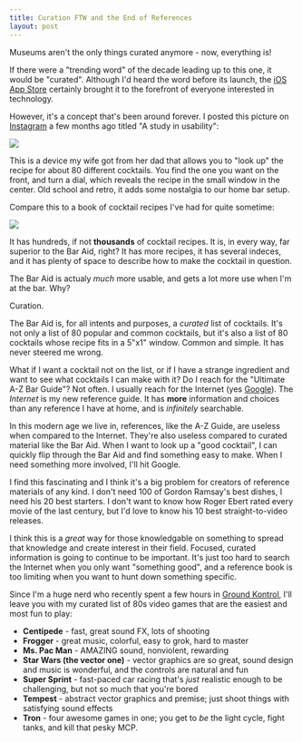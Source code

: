 ```yaml
--- 
title: Curation FTW and the End of References
layout: post
---
```


Museums aren't the only things curated anymore - now, everything is!

If there were a "trending word" of the decade leading up to this one, it would be "curated".  Although I'd heard the word before its launch, the [iOS App Store][app_store] certainly brought it to the forefront of everyone interested in technology.  

However, it's a concept that's been around forever.  I posted this picture on [Instagram][instagram] a few months ago titled "A study in
usability":

<img src="/images/bar_aid.jpg" />

This is a device my wife got from her dad that allows you to "look up" the recipe for about 80 different cocktails.  You find the
one you want on the front, and turn a dial, which reveals the recipe in the small window in the center.  Old school and retro, it
adds some nostalgia to our home bar setup.

Compare this to a book of cocktail recipes I've had for quite sometime:

<img src="http://ecx.images-amazon.com/images/I/51cBoKhQN2L._BO2,204,203,35,-76_AA300_SH20_OU01_.jpg" />

It has hundreds, if not **thousands** of cocktail recipes.  It is, in every way, far superior to the Bar Aid, right?  It has more
recipes, it has several indeces, and it has plenty of space to describe how to make the cocktail in question.

The Bar Aid is actualy *much* more usable, and gets a lot more use when I'm at the bar.  Why?

Curation.

The Bar Aid is, for all intents and purposes, a _curated_ list of cocktails.  It's not only a list of 80 popular and common
cocktails, but it's also a list of 80 cocktails whose recipe fits in a 5"x1" window.  Common and simple.  It has never steered me
wrong.

What if I want a cocktail not on the list, or if I have a strange ingredient and want to see what cocktails I can make with it?
Do I reach for the "Ultimate A-Z Bar Guide"?  Not often.  I usually reach for the Internet (yes [Google][google]).   The _Internet_ is
my new reference guide.  It has **more** information and choices than any reference I have at home, and is _infinitely_ searchable.

In this modern age we live in, references, like the A-Z Guide, are useless when compared to the Internet. They're also useless compared to curated material like the Bar Aid.  When I want to look up a "good cocktail", I can quickly flip through the Bar Aid and find something easy to make.  When I need something more involved, I'll hit Google.

I find this fascinating and I think it's a big problem for creators of reference materials of any kind.  I don't need 100 of Gordon Ramsay's best dishes, I need his 20 best starters.  I don't want to know how Roger Ebert rated every movie of the last century, but I'd love to know his 10 best straight-to-video releases.

I think this is a *great* way for those knowledgable on something to spread that knowledge and create interest in their field.  Focused, curated information is going to continue to be important.  It's just too hard to search the Internet when you only want "something good", and a reference book is too limiting when you want to hunt down something specific.

Since I'm a huge nerd who recently spent a few hours in [Ground Kontrol][ground_kontrol], I'll leave you with my curated list of
80s video games that are the easiest and most fun to play:

* **Centipede** - fast, great sound FX, lots of shooting
* **Frogger** - great music, colorful, easy to grok, hard to master
* **Ms. Pac Man** - AMAZING sound, nonviolent, rewarding 
* **Star Wars (the vector one)** - vector graphics are so great, sound design and music is wonderful, and the controls are natural and fun
* **Super Sprint** - fast-paced car racing that's *just* realistic enough to be challenging, but not so much that you're bored
* **Tempest** - abstract vector graphics and premise; just shoot things with satisfying sound effects
* **Tron** - four awesome games in one; you get to *be* the light cycle, fight tanks, and kill that pesky MCP.

[google]: /blog/2011/08/01/why-i-wont-work-for-google-twitter-facebook.html
[ground_kontrol]: http://groundkontrol.com/
[instagram]: http://instagr.am/
[app_store]: http://itunes.apple.com/en/genre/mobile-software-applications/id36?mt=8

